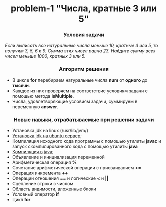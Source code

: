 <div id="header" align="center">
    <h1>problem-1 "Числа, кратные 3 или 5"</h1>
</div>

<div id="header" align="center">
    <h3>Условия задачи</h3>
</div>

*Если выписать все натуральные числа меньше 10, кратные 3 или 5, то получим 3, 5, 6 и 9. Сумма этих чисел равна 23.
Найдите сумму всех чисел меньше 1000, кратных 3 или 5.*

<div id="header" align="center">
    <h3>Алгоритм решения</h3>
</div>

* В цикле **for** перебираем натуральные числа **num** от **одного** до **тысячи**.
* Каждое из них проверяем на соответствие условиям задачи с помощью метода **isMultiple**.
* Числа, удовлетворяющие условиям задачи, суммируем в переменную **answer**.

<div id="header" align="center">
    <h3>Новые навыки, отрабатываемые при решении задачи</h3>
</div>

* Установка jdk на linux (/usr/lib/jvm/)
* [Установка jdk на ubuntu сервер](/doc-files/java/java-installation.md);
* Компиляция исходного кода программы с помошью утилиты **javac** и запуск скомпилированного кода с помощью утилиты **java**
* [Компиляция в java](/doc-files/java/compilation-in-java.md);
* Объявление и инициализация переменной
* Арифметическая операция **%**
* Сочетание арифметической операции с присваиванием **+=**
* Операция инкремента **++**
* Операции отношения **==** и логические **<** и **||**
* Сцепление строки с числом
* Область видимости, вложенные блоки
* Условный оператор **if**
* Цикл **for**
